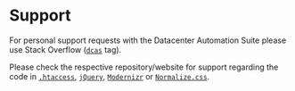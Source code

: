 # Support

For personal support requests with the Datacenter Automation Suite please use Stack Overflow
([`dcas`](https://stackoverflow.com/questions/tagged/dcas) tag).

Please check the respective repository/website for support regarding the code in
[`.htaccess`](https://github.com/h5bp/server-configs-apache),
[`jQuery`](https://jquery.org/support/),
[`Modernizr`](https://modernizr.com/) or
[`Normalize.css`](https://github.com/necolas/normalize.css).
  
